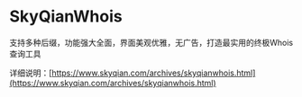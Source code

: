 # SkyQianWhois
支持多种后缀，功能强大全面，界面美观优雅，无广告，打造最实用的终极Whois查询工具

详细说明：[https://www.skyqian.com/archives/skyqianwhois.html](https://www.skyqian.com/archives/skyqianwhois.html)
